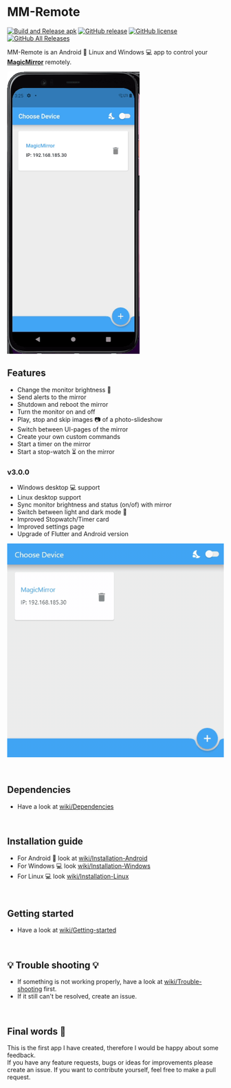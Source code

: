 # MM-Remote 
[![Build and Release apk](https://github.com/Klettner/MM-Remote/workflows/Build%20and%20Release%20apk/badge.svg)](https://GitHub.com/Klettner/MM-Remote/releases/)
[![GitHub release](https://img.shields.io/github/release/Klettner/MM-Remote)](https://GitHub.com/Klettner/MM-Remote/releases/)
[![GitHub license](https://img.shields.io/github/license/Klettner/MM-Remote)](https://github.com/Klettner/MM-Remote/blob/master/LICENSE.md)
[![GitHub All Releases](https://img.shields.io/github/downloads/Klettner/MM-Remote/total)](https://GitHub.com/Klettner/MM-Remote/releases/)
  
MM-Remote is an Android 📱 Linux and Windows 💻 app to control your [**MagicMirror**](https://magicmirror.builders/) remotely.  
  
![](assets/MM-Remote_Android2.gif)
  
## Features ##
  * Change the monitor brightness :high_brightness:    
  * Send alerts to the mirror  
  * Shutdown and reboot the mirror  
  * Turn the monitor on and off  
  * Play, stop and skip images :camera: of a photo-slideshow
  * Switch between UI-pages of the mirror
  * Create your own custom commands  
  * Start a timer on the mirror
  * Start a stop-watch :hourglass_flowing_sand: on the mirror

### v3.0.0 ###
  * Windows desktop :computer: support
  * Linux desktop support
  * Sync monitor brightness and status (on/of) with mirror
  * Switch between light and dark mode :first_quarter_moon_with_face:
  * Improved Stopwatch/Timer card
  * Improved settings page
  * Upgrade of Flutter and Android version

![](assets/MM-Remote_Desktop.gif)
  
&nbsp;
## Dependencies ##
* Have a look at [wiki/Dependencies](https://github.com/Klettner/MM-Remote/wiki/Dependencies)
  
&nbsp;
## Installation guide ##
* For Android 📱 look at [wiki/Installation-Android](https://github.com/Klettner/MM-Remote/wiki/Installation-Android)
* For Windows 💻 look [wiki/Installation-Windows](https://github.com/Klettner/MM-Remote/wiki/Installation-Windows)
* For Linux 💻 look [wiki/Installation-Linux](https://github.com/Klettner/MM-Remote/wiki/Installation-Linux)

&nbsp;
## Getting started ##
* Have a look at [wiki/Getting-started](https://github.com/Klettner/MM-Remote/wiki/Getting-started)
   
&nbsp;
## :bulb: Trouble shooting :bulb: ##  
 * If something is not working properly, have a look at [wiki/Trouble-shooting](https://github.com/Klettner/MM-Remote/wiki/Trouble-shooting) first. 
 * If it still can't be resolved, create an issue.

&nbsp;
## Final words :tada: ##
This is the first app I have created, therefore I would be happy about some feedback.  
If you have any feature requests, bugs or ideas for improvements please create an issue. 
If you want to contribute yourself, feel free to make a pull request.
